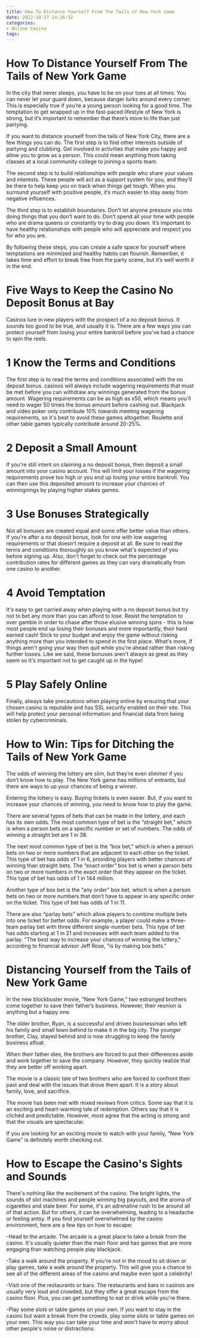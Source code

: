```yaml
---
title: How To Distance Yourself From The Tails of New York Game 
date: 2022-10-27 14:26:52
categories:
- Online Casino
tags:
---
```



#  How To Distance Yourself From The Tails of New York Game 

In the city that never sleeps, you have to be on your toes at all times. You can never let your guard down, because danger lurks around every corner. This is especially true if you’re a young person looking for a good time. The temptation to get wrapped up in the fast-paced lifestyle of New York is strong, but it’s important to remember that there’s more to life than just partying.

If you want to distance yourself from the tails of New York City, there are a few things you can do. The first step is to find other interests outside of partying and clubbing. Get involved in activities that make you happy and allow you to grow as a person. This could mean anything from taking classes at a local community college to joining a sports team.

The second step is to build relationships with people who share your values and interests. These people will act as a support system for you, and they’ll be there to help keep you on track when things get tough. When you surround yourself with positive people, it’s much easier to stay away from negative influences.

The third step is to establish boundaries. Don’t let anyone pressure you into doing things that you don’t want to do. Don’t spend all your time with people who are drama queens or constantly try to drag you down. It’s important to have healthy relationships with people who will appreciate and respect you for who you are.

By following these steps, you can create a safe space for yourself where temptations are minimized and healthy habits can flourish. Remember, it takes time and effort to break free from the party scene, but it’s well worth it in the end.

#  Five Ways to Keep the Casino No Deposit Bonus at Bay 

Casinos lure in new players with the prospect of a no deposit bonus. It sounds too good to be true, and usually it is. There are a few ways you can protect yourself from losing your entire bankroll before you've had a chance to spin the reels.

# 1 Know the Terms and Conditions 
The first step is to read the terms and conditions associated with the no deposit bonus. casinos will always include wagering requirements that must be met before you can withdraw any winnings generated from the bonus amount. Wagering requirements can be as high as x50, which means you'll need to wager 50 times the bonus amount before cashing out.
Blackjack and video poker only contribute 10% towards meeting wagering requirements, so it's best to avoid these games altogether. Roulette and other table games typically contribute around 20-25%. 

# 2 Deposit a Small Amount 
If you're still intent on claiming a no deposit bonus, then deposit a small amount into your casino account. This will limit your losses if the wagering requirements prove too high or you end up losing your entire bankroll. You can then use this deposited amount to increase your chances of winningnings by playing higher stakes games.

# 3 Use Bonuses Strategically 
Not all bonuses are created equal and some offer better value than others. If you're after a no deposit bonus, look for one with low wagering requirements or that doesn't require a deposit at all. Be sure to read the terms and conditions thoroughly so you know what's expected of you before signing up. Also, don't forget to check out the percentage contribution rates for different games as they can vary dramatically from one casino to another. 

# 4 Avoid Temptation 
It's easy to get carried away when playing with a no deposit bonus but try not to bet any more than you can afford to lose. Resist the temptation to over gamble in order to chase after those elusive winning spins - this is how most people end up losing their bonuses and more importantly, their hard earned cash! Stick to your budget and enjoy the game without risking anything more than you intended to spend in the first place. 
What's more, if things aren't going your way then quit while you're ahead rather than risking further losses. Like we said, these bonuses aren't always as great as they seem so it's important not to get caught up in the hype! 

# 5 Play Safely Online 
Finally, always take precautions when playing online by ensuring that your chosen casino is reputable and has SSL security enabled on their site. This will help protect your personal information and financial data from being stolen by cybercriminals.

#  How to Win: Tips for Ditching the Tails of New York Game 

The odds of winning the lottery are slim, but they’re even slimmer if you don’t know how to play. The New York game has millions of entrants, but there are ways to up your chances of being a winner.

Entering the lottery is easy. Buying tickets is even easier. But, if you want to increase your chances of winning, you need to know how to play the game.

There are several types of bets that can be made in the lottery, and each has its own odds. The most common type of bet is the “straight bet,” which is when a person bets on a specific number or set of numbers. The odds of winning a straight bet are 1 in 38.

The next most common type of bet is the “box bet,” which is when a person bets on two or more numbers that are adjacent to each other on the ticket. This type of bet has odds of 1 in 6, providing players with better chances of winning than straight bets. The “exact order” box bet is when a person bets on two or more numbers in the exact order that they appear on the ticket. This type of bet has odds of 1 in 144 million.

Another type of box bet is the “any order” box bet, which is when a person bets on two or more numbers that don’t have to appear in any specific order on the ticket. This type of bet has odds of 1 in 11.

There are also “parlay bets” which allow players to combine multiple bets into one ticket for better odds. For example, a player could make a three-team parlay bet with three different single-number bets. This type of bet has odds starting at 1 in 21 and increases with each team added to the parlay. 
"The best way to increase your chances of winning the lottery," according to financial advisor Jeff Rose, "is by making box bets."

#  Distancing Yourself from the Tails of New York Game 

In the new blockbuster movie, “New York Game,” two estranged brothers come together to save their father’s business. However, their reunion is anything but a happy one.

The older brother, Ryan, is a successful and driven businessman who left his family and small town behind to make it in the big city. The younger brother, Clay, stayed behind and is now struggling to keep the family business afloat.

When their father dies, the brothers are forced to put their differences aside and work together to save the company. However, they quickly realize that they are better off working apart.

The movie is a classic tale of two brothers who are forced to confront their past and deal with the issues that drove them apart. It is a story about family, love, and sacrifice.

The movie has been met with mixed reviews from critics. Some say that it is an exciting and heart-warming tale of redemption. Others say that it is clichéd and predictable. However, most agree that the acting is strong and that the visuals are spectacular.

If you are looking for an exciting movie to watch with your family, “New York Game” is definitely worth checking out.

#  How to Escape the Casino's Sights and Sounds

There's nothing like the excitement of the casino. The bright lights, the sounds of slot machines and people winning big payouts, and the aroma of cigarettes and stale beer. For some, it's an adrenaline rush to be around all of that action. But for others, it can be overwhelming, leading to a headache or feeling antsy. If you find yourself overwhelmed by the casino environment, here are a few tips on how to escape:

-Head to the arcade. The arcade is a great place to take a break from the casino. It's usually quieter than the main floor and has games that are more engaging than watching people play blackjack.

-Take a walk around the property. If you're not in the mood to sit down or play games, take a walk around the property. This will give you a chance to see all of the different areas of the casino and maybe even spot a celebrity!

-Visit one of the restaurants or bars. The restaurants and bars in casinos are usually very loud and crowded, but they offer a great escape from the casino floor. Plus, you can get something to eat or drink while you're there.

-Play some slots or table games on your own. If you want to stay in the casino but want a break from the crowds, play some slots or table games on your own. This way you can take your time and won't have to worry about other people's noise or distractions.
